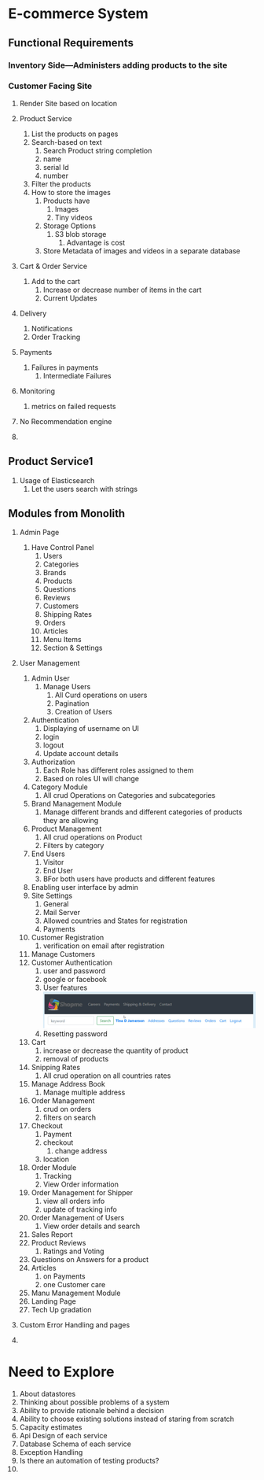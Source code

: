 # E-commerce System

## Functional Requirements

### Inventory Side—Administers adding products to the site

### Customer Facing Site
1. Render Site based on location
2. Product Service
   1. List the products on pages
   2. Search-based on text
      1. Search Product string completion
      2. name 
      3. serial Id
      4. number
   3. Filter the products
   4. How to store the images
      1. Products have
         1. Images 
         2. Tiny videos
      2. Storage Options
         1. S3 blob storage
            1. Advantage is cost
      3. Store Metadata of images and videos in a separate database
   
3. Cart & Order Service
   1. Add to the cart
      1. Increase or decrease number of items in the cart
      2. Current Updates
4. Delivery 
   1. Notifications
   2. Order Tracking
5. Payments
   1. Failures in payments
      1. Intermediate Failures
6. Monitoring
   1. metrics on failed requests
7. No Recommendation engine
8. 




## Product Service1
1. Usage of Elasticsearch
   1. Let the users search with strings


## Modules from Monolith

1. Admin Page
   1. Have Control Panel
      1. Users
      2. Categories
      3. Brands
      4. Products
      5. Questions
      6. Reviews
      7. Customers
      8. Shipping Rates
      9. Orders
      10. Articles
      11. Menu Items
      12. Section & Settings
2. User Management
   1. Admin User
      1. Manage Users
         1. All Curd operations on users
         2. Pagination
         3. Creation of Users
   2. Authentication
      1. Displaying of username on UI
      2. login 
      3. logout
      4. Update account details
   3. Authorization
      1. Each Role has different roles assigned to them
      2. Based on roles UI will change
   4. Category Module
      1. All crud Operations on Categories and subcategories
   5. Brand Management Module
      1. Manage different brands and different categories of products they are allowing
   6. Product Management
      1. All crud operations on Product
      2. Filters by category
   7. End Users
      1. Visitor
      2. End User
      3. BFor both users have products and different features
   8. Enabling user interface by admin
   9. Site Settings
      1. General
      2. Mail Server
      3. Allowed countries and States for registration
      4. Payments
   10. Customer Registration
       1. verification on email after registration
   11. Manage Customers
   12. Customer Authentication
       1. user and password
       2. google or facebook
       3. User features
         ![img.png](img.png)
       4. Resetting password
   13. Cart
       1. increase or decrease the quantity of product
       2. removal of products
   14. Snipping Rates
       1. All crud operation on all countries rates
   15. Manage Address Book
       1. Manage multiple address
   16. Order Management
       1. crud on orders
       2. filters on search
   17. Checkout 
       1. Payment
       2. checkout
          1. change address
       3. location
   18. Order Module
       1. Tracking
       2. View Order information
   19. Order Management for Shipper
       1. view all orders info
       2. update of tracking info
   20. Order Management of Users
       1. View order details and search
   21. Sales Report
   22. Product Reviews
       1. Ratings and Voting
   23. Questions on Answers for a product
   24. Articles
       1. on Payments
       2. one Customer care
   25. Manu Management Module
   26. Landing Page
   27. Tech Up gradation
       
   
   
   
      
2. Custom Error Handling and pages
3. 



# Need to Explore

1. About datastores
2. Thinking about possible problems of a system
3. Ability to provide rationale behind a decision
4. Ability to choose existing solutions instead of staring from scratch
5. Capacity estimates
6. Api Design of each service
7. Database Schema of each service
8. Exception Handling
9. Is there an automation of testing products?
10. 
